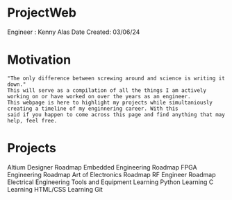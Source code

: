 # ProjectWeb
Engineer : Kenny Alas
Date Created: 03/06/24

Motivation
==========
    "The only difference between screwing around and science is writing it down."
    This will serve as a compilation of all the things I am actively working on or have worked on over the years as an engineer. 
    This webpage is here to highlight my projects while simultaniously creating a timeline of my enginnering career. With this 
    said if you happen to come across this page and find anything that may help, feel free. 

Projects
========
Altium Designer Roadmap
Embedded Engineering Roadmap
FPGA Engineering Roadmap
Art of Electronics Roadmap
RF Engineer Roadmap
Electrical Engineering Tools and Equipment
Learning Python
Learning C
Learning HTML/CSS
Learning Git

